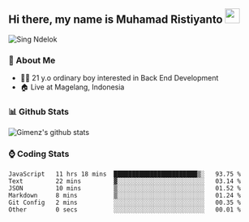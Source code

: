 
## Hi there, my name is Muhamad Ristiyanto <img src="https://github.com/TheDudeThatCode/TheDudeThatCode/blob/master/Assets/Hi.gif" width="29px">
 ![Sing Ndelok](https://komarev.com/ghpvc/?username=Gimenz&color=green)

### 👤 About Me
* 🤷‍♂️ 21 y.o ordinary boy interested in Back End Development
* 🏠 Live at Magelang, Indonesia 

### 📊 Github Stats
  <img alt="Gimenz's github stats" src="https://github-readme-stats.vercel.app/api?username=Gimenz&count_private=true&hide=issues&show_icons=true&include_all_commits=true&line_height=24&border_radius=0"/>

### ⌚ Coding Stats
<!--START_SECTION:waka-->

```text
JavaScript   11 hrs 18 mins  ███████████████████████▒░   93.75 %
Text         22 mins         ▓░░░░░░░░░░░░░░░░░░░░░░░░   03.14 %
JSON         10 mins         ▒░░░░░░░░░░░░░░░░░░░░░░░░   01.52 %
Markdown     8 mins          ▒░░░░░░░░░░░░░░░░░░░░░░░░   01.24 %
Git Config   2 mins          ░░░░░░░░░░░░░░░░░░░░░░░░░   00.35 %
Other        0 secs          ░░░░░░░░░░░░░░░░░░░░░░░░░   00.01 %
```

<!--END_SECTION:waka-->
